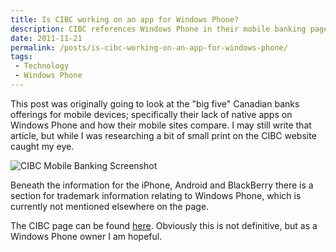 ```yaml
---
title: Is CIBC working on an app for Windows Phone?
description: CIBC references Windows Phone in their mobile banking page, is an app coming?
date: 2011-11-21
permalink: /posts/is-cibc-working-on-an-app-for-windows-phone/
tags: 
 - Technology
 - Windows Phone
---
```


This post was originally going to look at the "big five" Canadian banks offerings for mobile devices; specifically their lack of native apps on Windows Phone and how their mobile sites compare. I may still write that article, but while I was researching a bit of small print on the CIBC website caught my eye. 


![CIBC Mobile Banking Screenshot](/img/posts/cibc-mobile-winphone/cibc-mobile-winphone.jpg "CIBC Mobile Banking Screenshot")


Beneath the information for the iPhone, Android and BlackBerry there is a section for trademark information relating to Windows Phone, which is currently not mentioned elsewhere on the page. 

The CIBC page can be found [here](https://www.cibc.com/ca/how-to-bank/mobile.html "CIBC Mobile Banking Page"). Obviously this is not definitive, but as a Windows Phone owner I am hopeful.
